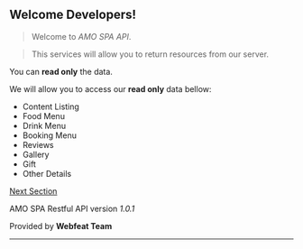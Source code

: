## Welcome Developers!

> Welcome to _AMO SPA API_.

> This services will allow you to return resources from our server.

You can **read only** the data.

We will allow you to access our **read only** data bellow:

- Content Listing
- Food Menu
- Drink Menu
- Booking Menu
- Reviews
- Gallery
- Gift
- Other Details

[Next Section](/what-to-do)

AMO SPA Restful API version _1.0.1_

Provided by **Webfeat Team**

---
